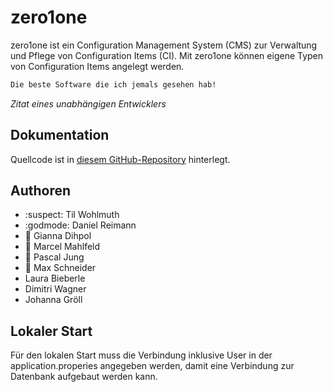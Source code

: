 # zero1one

zero1one ist ein Configuration Management System (CMS) zur Verwaltung und Pflege von Configuration Items (CI).
Mit zero1one können eigene Typen von Configuration Items angelegt werden.

```bash
Die beste Software die ich jemals gesehen hab!
```
*Zitat eines unabhängigen Entwicklers*

## Dokumentation

Quellcode ist in [diesem GitHub-Repository](https://github.com/wellvalour/zero1one) hinterlegt.

## Authoren
* :suspect: Til Wohlmuth
* :godmode: Daniel Reimann
* :woman: Gianna Dihpol
* :child: Marcel Mahlfeld
* :man: Pascal Jung
* :bearded_person: Max Schneider
* Laura Bieberle
* Dimitri Wagner
* Johanna Gröll


## Lokaler Start

Für den lokalen Start muss die Verbindung inklusive User in der application.properies angegeben werden, damit eine Verbindung zur Datenbank aufgebaut werden kann.
